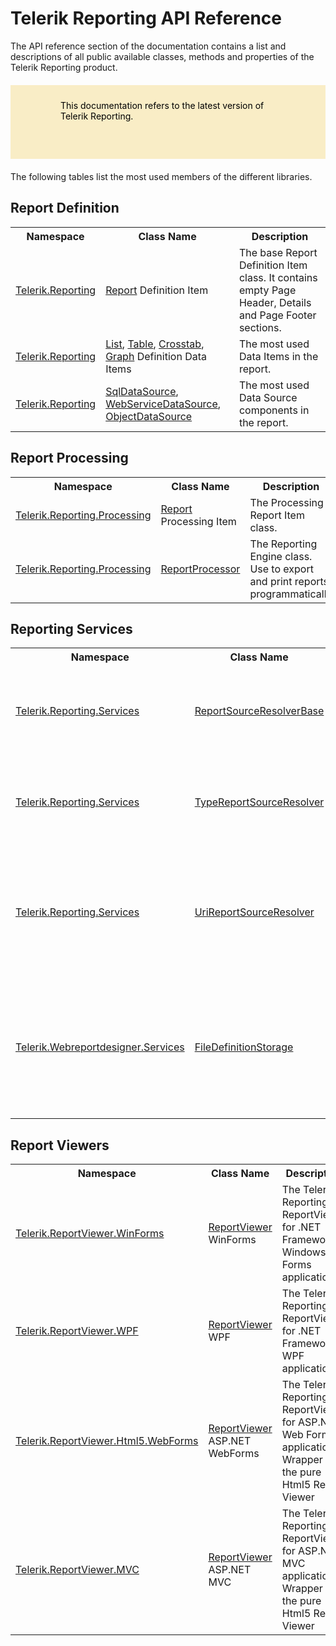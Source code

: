 <style>
article {
  background: transparent !important;
}

div.contribution-panel {
  display: none;
}

blockquote {
  border: 0;
  margin: 20px 0;
  min-height: 70px;
  padding: 24px 80px;
  background-color: #f9edc6;
  background-image: url("/reporting/assets/important-icon.svg");
  color: #fff;
  background-repeat: no-repeat;
  background-size: 48px;
  background-position: center;
  background-position-x: 16px;
  background-position-y: 50%;
  color: #000000; }
  blockquote:not(.alert-note) a, blockquote:not(.alert-note) a:link {
    color: #000000;
    text-decoration: underline; }
    blockquote:not(.alert-note) a:hover, blockquote:not(.alert-note) a:active, blockquote:not(.alert-note) a:focus, blockquote:not(.alert-note) a:link:hover, blockquote:not(.alert-note) a:link:active, blockquote:not(.alert-note) a:link:focus {
      color: #000000;
      text-decoration: none !important; }
  blockquote p:first-child,
  blockquote ul:first-child,
  blockquote ol:first-child {
    margin-top: 0; }
  blockquote p:last-child,
  blockquote ul:last-child,
  blockquote ol:last-child {
    margin-bottom: 0; }
  blockquote.disclaimer {
    background-color: #eaebec;
    color: #4f5d6c; }
    blockquote.disclaimer p:first-child {
      color: #36393f; }
  blockquote.alert-note {
    margin-top: 2em;
    margin-bottom: 2em;
    background-color: #eaebec;
    color: #4f5d6c; }
  blockquote.important {
    background-color: #f9edc6;
    background-image: url("/reporting/assets/important-icon.svg"); }
  blockquote.caution {
    background-color: #f7e1df;
    background-image: url("/reporting/assets/caution-icon.svg"); }
  blockquote.tip {
    background-color: #e4f1df;
    background-image: url("/reporting/assets/tip-icon.svg"); }


article:not(.api-reference)>p:first-child, article:not(.api-reference) h1+p {
  font-size: 18px;
  font-weight: 300;
  line-height: 24px;
  margin-top: 15px;
  margin-bottom: 20px;
  font-family: "Roboto", Helvetica, Arial, sans-serif;
  color: #8a959f;
}

@media (min-width: 768px) {
  article:not(.api-reference)>p:first-child, article:not(.api-reference) h1+p {
    font-size: 22px;
    line-height: 28px;
  }
}

@media (min-width: 1025px) {
  article:not(.api-reference)>p:first-child, article:not(.api-reference) h1+p {
    font-size: 26px;
    line-height: 32px;
  }
}

</style>

# Telerik Reporting API Reference

The API reference section of the documentation contains a list and descriptions of all public available classes, methods and properties of the Telerik Reporting product.

> This documentation refers to the latest version of Telerik Reporting.

The following tables list the most used members of the different libraries.

## Report Definition

<table>
	<tbody>
		<tr>
			<th><span style="font-weight: bold;">Namespace</span></th>
			<th><span style="font-weight: bold;">Class Name</span></th>
			<th><span style="font-weight: bold;">Description</span></th>
		</tr>
		<tr>
			<td><a href="/reporting/api/Telerik.Reporting">Telerik.Reporting</a></td>
			<td><a href="/reporting/api/Telerik.Reporting.Report">Report</a> Definition Item</td>
			<td>The base Report Definition Item class. It contains empty Page Header, Details and Page Footer sections.</td>
		</tr>
		<tr>
			<td><a href="/reporting/api/Telerik.Reporting">Telerik.Reporting</a></td>
			<td><a href="/reporting/api/Telerik.Reporting.List">List</a>, <a href="/reporting/api/Telerik.Reporting.Table">Table</a>, <a href="/reporting/api/Telerik.Reporting.Crosstab">Crosstab</a>, <a href="/reporting/api/Telerik.Reporting.Graph">Graph</a> Definition Data Items</td>
			<td>The most used Data Items in the report.</td>
		</tr>
		<tr>
			<td><a href="/reporting/api/Telerik.Reporting">Telerik.Reporting</a></td>
			<td><a href="/reporting/api/Telerik.Reporting.SqlDataSource">SqlDataSource</a>, <a href="/reporting/api/Telerik.Reporting.WebServiceDataSource">WebServiceDataSource</a>, <a href="/reporting/api/Telerik.Reporting.ObjectDataSource">ObjectDataSource</a></td>
			<td>The most used Data Source components in the report.</td>
		</tr>
	</tbody>
</table>

## Report Processing

<table>
	<tbody>
		<tr>
			<th><span style="font-weight: bold;">Namespace</span></th>
			<th><span style="font-weight: bold;">Class Name</span></th>
			<th><span style="font-weight: bold;">Description</span></th>
		</tr>
		<tr>
			<td><a href="/reporting/api/Telerik.Reporting.Processing">Telerik.Reporting.Processing</a></td>
			<td><a href="/reporting/api/Telerik.Reporting.Processing.Report">Report</a> Processing Item</td>
			<td>The Processing Report Item class.</td>
		</tr>
		<tr>
			<td><a href="/reporting/api/Telerik.Reporting.Processing">Telerik.Reporting.Processing</a></td>
			<td><a href="/reporting/api/Telerik.Reporting.Processing.ReportProcessor">ReportProcessor</a></td>
			<td>The Reporting Engine class. Use to export and print reports programmatically</td>
		</tr>
	</tbody>
</table>

## Reporting Services

<table>
	<tbody>
		<tr>
			<th><span style="font-weight: bold;">Namespace</span></th>
			<th><span style="font-weight: bold;">Class Name</span></th>
			<th><span style="font-weight: bold;">Description</span></th>
		</tr>
		<tr>
			<td><a href="/reporting/api/Telerik.Reporting.Services">Telerik.Reporting.Services</a></td>
			<td><a href="/reporting/api/Telerik.Reporting.Services.ReportSourceResolverBase">ReportSourceResolverBase</a></td>
			<td>The Telerik Reporting REST Service basic ReportSource Resolver class for ASP.NET Framework.</td>
		</tr>
		<tr>
			<td><a href="/reporting/api/Telerik.Reporting.Services">Telerik.Reporting.Services</a></td>
			<td><a href="/reporting/api/Telerik.Reporting.Services.TypeReportSourceResolver">TypeReportSourceResolver</a></td>
			<td>The Telerik Reporting REST Service built-in ReportSource Resolver for CLR (CS/VB) report definitions.</td>
		</tr>
		<tr>
			<td><a href="/reporting/api/Telerik.Reporting.Services">Telerik.Reporting.Services</a></td>
			<td><a href="/reporting/api/Telerik.Reporting.Services.UriReportSourceResolver">UriReportSourceResolver</a></td>
			<td>The Telerik Reporting REST Service built-in ReportSource Resolver for declarative (TRDP/TRDX/TRBP) report definitions from a local directory.</td>
		</tr>
		<tr>
			<td><a href="/reporting/api/Telerik.Reporting.Services">Telerik.Webreportdesigner.Services</a></td>
			<td><a href="/reporting/api/telerik.webreportdesigner.services.filedefinitionstorage">FileDefinitionStorage</a></td>
			<td>The Telerik Web Report Designer REST Service built-in file-based definition storage to resolve declarative (TRDP/TRDX/TRBP) report definitions from a local directory.</td>
		</tr>
	</tbody>
</table>

## Report Viewers

<table>
	<tbody>
		<tr>
			<th><span style="font-weight: bold;">Namespace</span></th>
			<th><span style="font-weight: bold;">Class Name</span></th>
			<th><span style="font-weight: bold;">Description</span></th>
		</tr>
		<tr>
			<td><a href="/reporting/api/Telerik.ReportViewer.WinForms">Telerik.ReportViewer.WinForms</a></td>
			<td><a href="/reporting/api/Telerik.ReportViewer.WinForms.ReportViewer">ReportViewer</a> WinForms</td>
			<td>The Telerik Reporting ReportViewer for .NET Framework Windows Forms applications.</td>
		</tr>
		<tr>
			<td><a href="/reporting/api/Telerik.ReportViewer.WPF">Telerik.ReportViewer.WPF</a></td>
			<td><a href="/reporting/api/Telerik.ReportViewer.WPF.ReportViewer">ReportViewer</a> WPF</td>
			<td>The Telerik Reporting ReportViewer for .NET Framework WPF applications.</td>
		</tr>
		<tr>
			<td><a href="/reporting/api/Telerik.ReportViewer.Html5.WebForms">Telerik.ReportViewer.Html5.WebForms</a></td>
			<td><a href="/reporting/api/Telerik.ReportViewer.Html5.WebForms.ReportViewer">ReportViewer</a> ASP.NET WebForms</td>
			<td>The Telerik Reporting ReportViewer for ASP.NET Web Forms applications. Wrapper of the pure Html5 Report Viewer</td>
		</tr>
		<tr>
			<td><a href="/reporting/api/Telerik.ReportViewer.MVC">Telerik.ReportViewer.MVC</a></td>
			<td><a href="/reporting/api/Telerik.ReportViewer.MVC">ReportViewer</a> ASP.NET MVC</td>
			<td>The Telerik Reporting ReportViewer for ASP.NET MVC applications. Wrapper of the pure Html5 Report Viewer</td>
		</tr>
	</tbody>
</table>
